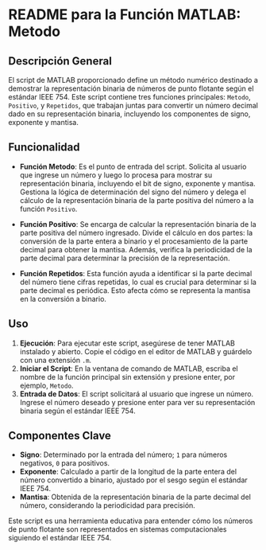 # README para la Función MATLAB: Metodo

## Descripción General

El script de MATLAB proporcionado define un método numérico destinado a demostrar la representación binaria de números de punto flotante según el estándar IEEE 754. Este script contiene tres funciones principales: `Metodo`, `Positivo`, y `Repetidos`, que trabajan juntas para convertir un número decimal dado en su representación binaria, incluyendo los componentes de signo, exponente y mantisa.

## Funcionalidad

-   **Función Metodo**: Es el punto de entrada del script. Solicita al usuario que ingrese un número y luego lo procesa para mostrar su representación binaria, incluyendo el bit de signo, exponente y mantisa. Gestiona la lógica de determinación del signo del número y delega el cálculo de la representación binaria de la parte positiva del número a la función `Positivo`.
    
-   **Función Positivo**: Se encarga de calcular la representación binaria de la parte positiva del número ingresado. Divide el cálculo en dos partes: la conversión de la parte entera a binario y el procesamiento de la parte decimal para obtener la mantisa. Además, verifica la periodicidad de la parte decimal para determinar la precisión de la representación.
    
-   **Función Repetidos**: Esta función ayuda a identificar si la parte decimal del número tiene cifras repetidas, lo cual es crucial para determinar si la parte decimal es periódica. Esto afecta cómo se representa la mantisa en la conversión a binario.
    

## Uso

1.  **Ejecución**: Para ejecutar este script, asegúrese de tener MATLAB instalado y abierto. Copie el código en el editor de MATLAB y guárdelo con una extensión `.m`.
2.  **Iniciar el Script**: En la ventana de comando de MATLAB, escriba el nombre de la función principal sin extensión y presione enter, por ejemplo, `Metodo`.
3.  **Entrada de Datos**: El script solicitará al usuario que ingrese un número. Ingrese el número deseado y presione enter para ver su representación binaria según el estándar IEEE 754.

## Componentes Clave

-   **Signo**: Determinado por la entrada del número; `1` para números negativos, `0` para positivos.
-   **Exponente**: Calculado a partir de la longitud de la parte entera del número convertido a binario, ajustado por el sesgo según el estándar IEEE 754.
-   **Mantisa**: Obtenida de la representación binaria de la parte decimal del número, considerando la periodicidad para precisión.

Este script es una herramienta educativa para entender cómo los números de punto flotante son representados en sistemas computacionales siguiendo el estándar IEEE 754.
